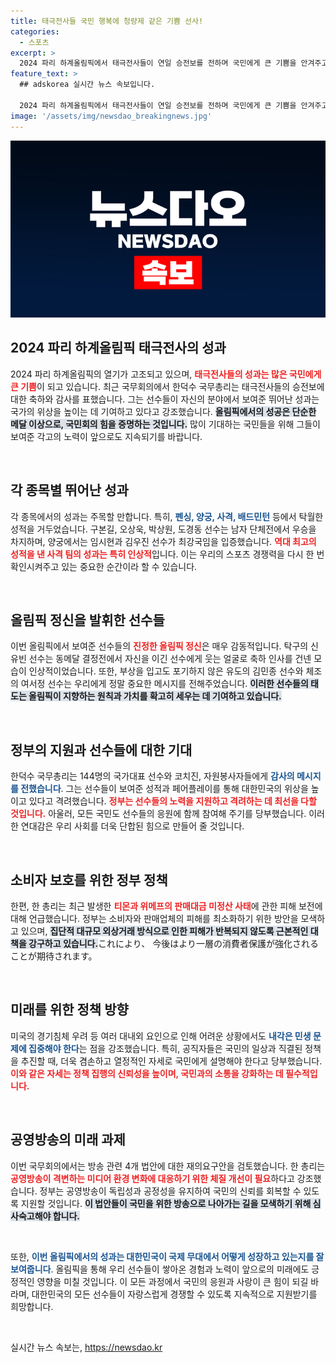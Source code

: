 ```yaml
---
title: 태극전사들 국민 행복에 청량제 같은 기쁨 선사!
categories:
  - 스포츠
excerpt: >
  2024 파리 하계올림픽에서 태극전사들이 연일 승전보를 전하며 국민에게 큰 기쁨을 안겨주고 있습니다. 한덕수 국무총리는 선수들의 멋진 성과에 감사를 표하고, 올림픽 정신을 보여준 선수들의 감동적인 순간들을 강조했습니다.
feature_text: >
  ## adskorea 실시간 뉴스 속보입니다.

  2024 파리 하계올림픽에서 태극전사들이 연일 승전보를 전하며 국민에게 큰 기쁨을 안겨주고 있습니다. 한덕수 국무총리는 선수들의 멋진 성과에 감사를 표하고, 올림픽 정신을 보여준 선수들의 감동적인 순간들을 강조했습니다.
image: '/assets/img/newsdao_breakingnews.jpg'
---
```


<p><img src="/assets/img/newsdao_breakingnews.jpg" alt="adskorea 속보" /></p>

<h2 data-ke-size="size26">2024 파리 하계올림픽 태극전사의 성과</h2>

<p data-ke-size="size16">2024 파리 하계올림픽의 열기가 고조되고 있으며, <b><span style="color: #ee2323;">태극전사들의 성과는 많은 국민에게 큰 기쁨</span></b>이 되고 있습니다. 최근 국무회의에서 한덕수 국무총리는 태극전사들의 승전보에 대한 축하와 감사를 표했습니다. 그는 선수들이 자신의 분야에서 보여준 뛰어난 성과는 국가의 위상을 높이는 데 기여하고 있다고 강조했습니다. <b><span style="background-color: #21538527;">올림픽에서의 성공은 단순한 메달 이상으로, 국민회의 힘을 증명하는 것입니다.</span></b> 많이 기대하는 국민들을 위해 그들이 보여준 각고의 노력이 앞으로도 지속되기를 바랍니다.</p>

<p data-ke-size="size16">&nbsp;</p>

<h2 data-ke-size="size26">각 종목별 뛰어난 성과</h2>

<p data-ke-size="size16">각 종목에서의 성과는 주목할 만합니다. 특히, <b><span style="color: #1a5490;">펜싱, 양궁, 사격, 배드민턴</span></b> 등에서 탁월한 성적을 거두었습니다. 구본길, 오상욱, 박상원, 도경동 선수는 남자 단체전에서 우승을 차지하며, 양궁에서는 임시현과 김우진 선수가 최강국임을 입증했습니다. <b><span style="color: #ee2323;">역대 최고의 성적을 낸 사격 팀의 성과는 특히 인상적</span></b>입니다. 이는 우리의 스포츠 경쟁력을 다시 한 번 확인시켜주고 있는 중요한 순간이라 할 수 있습니다.</p>

<p data-ke-size="size16">&nbsp;</p>

<h2 data-ke-size="size26">올림픽 정신을 발휘한 선수들</h2>

<p data-ke-size="size16">이번 올림픽에서 보여준 선수들의 <b><span style="color: #ee2323;">진정한 올림픽 정신</span></b>은 매우 감동적입니다. 탁구의 신유빈 선수는 동메달 결정전에서 자신을 이긴 선수에게 웃는 얼굴로 축하 인사를 건넨 모습이 인상적이었습니다. 또한, 부상을 입고도 포기하지 않은 유도의 김민종 선수와 체조의 여서정 선수는 우리에게 정말 중요한 메시지를 전해주었습니다. <b><span style="background-color: #21538527;">이러한 선수들의 태도는 올림픽이 지향하는 원칙과 가치를 확고히 세우는 데 기여하고 있습니다.</span></b></p>

<p data-ke-size="size16">&nbsp;</p>

<h2 data-ke-size="size26">정부의 지원과 선수들에 대한 기대</h2>

<p data-ke-size="size16">한덕수 국무총리는 144명의 국가대표 선수와 코치진, 자원봉사자들에게 <b><span style="color: #1a5490;">감사의 메시지를 전했습니다</span></b>. 그는 선수들이 보여준 성적과 페어플레이를 통해 대한민국의 위상을 높이고 있다고 격려했습니다. <b><span style="color: #ee2323;">정부는 선수들의 노력을 지원하고 격려하는 데 최선을 다할 것입니다.</span></b> 아울러, 모든 국민도 선수들의 응원에 함께 참여해 주기를 당부했습니다. 이러한 연대감은 우리 사회를 더욱 단합된 힘으로 만들어 줄 것입니다.</p>

<p data-ke-size="size16">&nbsp;</p>

<h2 data-ke-size="size26">소비자 보호를 위한 정부 정책</h2>

<p data-ke-size="size16">한편, 한 총리는 최근 발생한 <b><span style="color: #ee2323;">티몬과 위메프의 판매대금 미정산 사태</span></b>에 관한 피해 보전에 대해 언급했습니다. 정부는 소비자와 판매업체의 피해를 최소화하기 위한 방안을 모색하고 있으며, <b><span style="background-color: #21538527;">집단적 대규모 외상거래 방식으로 인한 피해가 반복되지 않도록 근본적인 대책을 강구하고 있습니다.</span></b>これにより、 今後はより一層の消費者保護が強化されることが期待されます。</p>

<p data-ke-size="size16">&nbsp;</p>

<h2 data-ke-size="size26">미래를 위한 정책 방향</h2>

<p data-ke-size="size16">미국의 경기침체 우려 등 여러 대내외 요인으로 인해 어려운 상황에서도 <b><span style="color: #1a5490;">내각은 민생 문제에 집중해야 한다</span></b>는 점을 강조했습니다. 특히, 공직자들은 국민의 일상과 직결된 정책을 추진할 때, 더욱 겸손하고 열정적인 자세로 국민에게 설명해야 한다고 당부했습니다. <b><span style="color: #ee2323;">이와 같은 자세는 정책 집행의 신뢰성을 높이며, 국민과의 소통을 강화하는 데 필수적입니다.</span></b></p>

<p data-ke-size="size16">&nbsp;</p>

<h2 data-ke-size="size26">공영방송의 미래 과제</h2>

<p data-ke-size="size16">이번 국무회의에서는 방송 관련 4개 법안에 대한 재의요구안을 검토했습니다. 한 총리는 <b><span style="color: #ee2323;">공영방송이 격변하는 미디어 환경 변화에 대응하기 위한 체질 개선이 필요</span></b>하다고 강조했습니다. 정부는 공영방송이 독립성과 공정성을 유지하여 국민의 신뢰를 회복할 수 있도록 지원할 것입니다. <b><span style="background-color: #21538527;">이 법안들이 국민을 위한 방송으로 나아가는 길을 모색하기 위해 심사숙고해야 합니다.</span></b></p>

<p data-ke-size="size16">&nbsp;</p>

<p data-ke-size="size16">또한, <b><span style="color: #1a5490;">이번 올림픽에서의 성과는 대한민국이 국제 무대에서 어떻게 성장하고 있는지를 잘 보여줍니다</span></b>. 올림픽을 통해 우리 선수들이 쌓아온 경험과 노력이 앞으로의 미래에도 긍정적인 영향을 미칠 것입니다. 이 모든 과정에서 국민의 응원과 사랑이 큰 힘이 되길 바라며, 대한민국의 모든 선수들이 자랑스럽게 경쟁할 수 있도록 지속적으로 지원받기를 희망합니다.</p>

<p data-ke-size="size16">&nbsp;</p>
실시간 뉴스 속보는, <a href="https://newsdao.kr" rel="dofollow">https://newsdao.kr</a>


